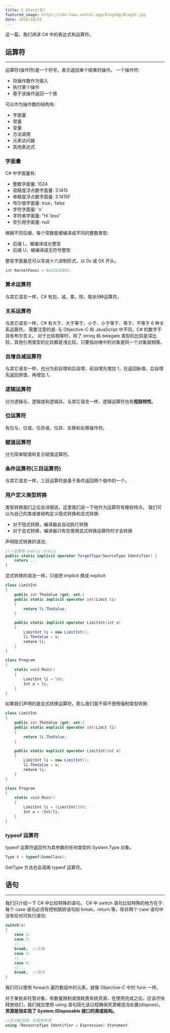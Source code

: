 ```yaml
---
title: C Sharp(五)
featured_image: https://cdn-fawn.vercel.app/blogImg/Blog51.jpg
date: 2018/10/23
---
```


这一篇，我们讲讲 C# 中的表达式和运算符。

## 运算符
***  
运算符(操作符)是一个符号，表示返回单个结果的操作。
一个操作符: 
- 将操作数作为输入
- 执行某个操作
- 基于该操作返回一个值

可以作为操作数的结构有: 
- 字面量
- 常量
- 变量
- 方法调用
- 元素访问器
- 其他表达式

### 字面量
C# 中字面量有: 
- 整数字面量: 1024
- 双精度浮点数字面量: 3.1415
- 单精度浮点数字面量: 3.1415F
- 布尔值字面量: true，false
- 字符字面量: 'x'
- 字符串字面量: "Hi 1ess"
- 空引用字面量: null

根据不同后缀，每个常数能被编译成不同的整数类型: 
- 后缀 L，被编译成长整型
- 后缀 U，被编译成无符号整型

整型字面量还可以写成十六进制形式，以 0x 或 0X 开头。
``` csharp
int KernelPanic = 0x12131992;
```

### 算术运算符
与其它语言一样，C# 有加，减，乘，除，取余5种运算符。

### 关系运算符
与其它语言一样，C# 有大于、大于等于、小于、小于等于、等于、不等于 6 种关系运算符。
需要注意的是: 与 Objective-C 和 JavaScript 中不同，C# 的数字不具有布尔含义。
对于比较相等时，除了 string 和 delegate 类型的比较是深比较，其他引用类型的比较都是浅比较，只要指向堆中的对象是同一个对象就相等。

### 自增自减运算符
与其它语言一样，也分为前自增和后自增，前自增先增加 1，在返回新值，后自增先返回原值，再增加 1。

### 逻辑运算符
分为逻辑与，逻辑或和逻辑非。与其它语言一样，逻辑运算符也有**短路特性**。

### 位运算符
有位与、位或、位异或、位非、左移和右移操作符。

### 赋值运算符
分为简单赋值和复合赋值运算符。

### 条件运算符(三目运算符)
与其它语言一样，三目运算符是基于条件返回两个值中的一个。

### 用户定义类型转换
类型转换我们之后会详细说，这里我们说一下他作为运算符有哪些特点。
我们可以为自己的类或者结构定义隐式转换和显式转换: 
- 对于隐式转换，编译器会自动执行转换
- 对于显式转换，编译器只有在使用显式转换运算符时才会转换

声明隐式转换的语法: 
``` csharp
//一定要有 public static
public static implicit operator TargetType(SourceType Identifier) {
    return ...
}
```

显式转换的语法一样，只是把 implicit 换成 explicit: 
``` csharp
class LimitInt
{
    public int TheValue {get; set;}
    public static implicit operator int(Limit li)
    {
        return li.TheValue;
    }

    public static implicit operator LimitInt(int x)
    {
        LimitInt li = new LimitInt();
        li.TheValue = x;
        return li;
    }
}

class Program
{
    static void Main()
    {
        LimitInt li = 500;
        Int a = li;
    }
}
```

如果我们声明的是显式转换运算符，那么我们就不得不使用强制类型转换: 
``` csharp
class LimitInt
{
    public int TheValue {get; set;}
    public static explicit operator int(Limit li)
    {
        return li.TheValue;
    }

    public static explicit operator LimitInt(int x)
    {
        LimitInt li = new LimitInt();
        li.TheValue = x;
        return li;
    }
}

class Program
{
    static void Main()
    {
        LimitInt li = (LimitInt)500;
        Int a = (Int)li;
    }
}
```

### typeof 运算符
typeof 运算符返回作为其参数的任何类型的 System.Type 对象。
``` csharp
Type t = typeof(SomeClass);
``` 

GetType 方法也会调用 typeof 运算符。

## 语句
***  
我们只介绍一下 C# 中比较特殊的语句。
C# 中 switch 语句比较特殊的地方在于: 每个 case 语句必须有控制跳转语句如 break，return 等，除非两个 case 语句中没有任何可执行语句: 
``` csharp
switch(x)
{
    case 1:
    case 2:
    //...
    break;  //正确
    case 3:
    //...
    case 4:
    //...
    break;  //错误
}
```
我们可以使用 foreach 遍历数组中的元素，就像 Objective-C 中的 forin 一样。

对于某些非托管对象，有数量限制或很耗费系统资源，在使用完成之后，应该尽快释放他们，我们就应使用 using 语句简化该过程确保资源被适当处置(dispose)。
**资源是指实现了 System.IDisposable 接口的类或结构。**
``` csharp
//先分配资源，在使用资源
using (ResourceType Identifier = Expression) Statement
```
